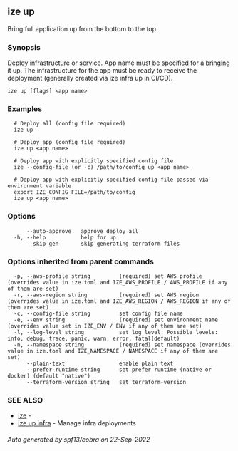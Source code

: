 ## ize up

Bring full application up from the bottom to the top.

### Synopsis

  Deploy infrastructure or service.
  App name must be specified for a bringing it up.
  The infrastructure for the app must be ready to
  receive the deployment (generally created via ize infra up in CI/CD).

```
ize up [flags] <app name>
```

### Examples

```
  # Deploy all (config file required)
  ize up
  
  # Deploy app (config file required)
  ize up <app name>
  
  # Deploy app with explicitly specified config file
  ize --config-file (or -c) /path/to/config up <app name>
  
  # Deploy app with explicitly specified config file passed via environment variable
  export IZE_CONFIG_FILE=/path/to/config
  ize up <app name>
```

### Options

```
      --auto-approve   approve deploy all
  -h, --help           help for up
      --skip-gen       skip generating terraform files
```

### Options inherited from parent commands

```
  -p, --aws-profile string         (required) set AWS profile (overrides value in ize.toml and IZE_AWS_PROFILE / AWS_PROFILE if any of them are set)
  -r, --aws-region string          (required) set AWS region (overrides value in ize.toml and IZE_AWS_REGION / AWS_REGION if any of them are set)
  -c, --config-file string         set config file name
  -e, --env string                 (required) set environment name (overrides value set in IZE_ENV / ENV if any of them are set)
  -l, --log-level string           set log level. Possible levels: info, debug, trace, panic, warn, error, fatal(default)
  -n, --namespace string           (required) set namespace (overrides value in ize.toml and IZE_NAMESPACE / NAMESPACE if any of them are set)
      --plain-text                 enable plain text
      --prefer-runtime string      set prefer runtime (native or docker) (default "native")
      --terraform-version string   set terraform-version
```

### SEE ALSO

* [ize](ize.md)	 - 
* [ize up infra](ize_up_infra.md)	 - Manage infra deployments

###### Auto generated by spf13/cobra on 22-Sep-2022
